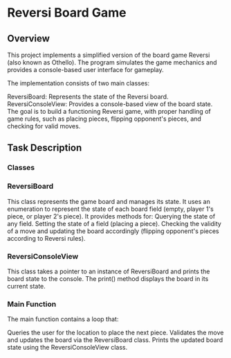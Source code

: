 # Reversi Board Game

## Overview   
This project implements a simplified version of the board game Reversi (also known as Othello). The program simulates the game mechanics and provides a console-based user interface for gameplay.

The implementation consists of two main classes:

ReversiBoard: Represents the state of the Reversi board.
ReversiConsoleView: Provides a console-based view of the board state.
The goal is to build a functioning Reversi game, with proper handling of game rules, such as placing pieces, flipping opponent's pieces, and checking for valid moves.

## Task Description  
### Classes  
### ReversiBoard  

This class represents the game board and manages its state.
It uses an enumeration to represent the state of each board field (empty, player 1's piece, or player 2's piece).
It provides methods for:
Querying the state of any field.
Setting the state of a field (placing a piece).
Checking the validity of a move and updating the board accordingly (flipping opponent's pieces according to Reversi rules).

### ReversiConsoleView  

This class takes a pointer to an instance of ReversiBoard and prints the board state to the console.
The print() method displays the board in its current state.

### Main Function  
The main function contains a loop that:

Queries the user for the location to place the next piece.
Validates the move and updates the board via the ReversiBoard class.
Prints the updated board state using the ReversiConsoleView class.
